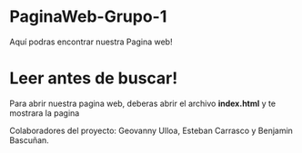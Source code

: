 # **PaginaWeb-Grupo-1**
Aquí podras encontrar nuestra Pagina web!

# **Leer antes de buscar!**
Para abrir nuestra pagina web, deberas abrir el archivo **index.html** y te mostrara la pagina

Colaboradores del proyecto: Geovanny Ulloa, Esteban Carrasco y Benjamin Bascuñan.
